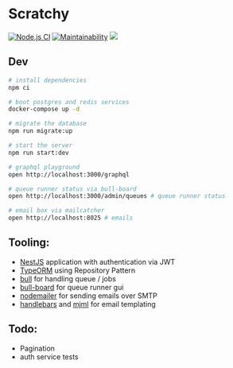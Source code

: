# Scratchy

[![Node.js CI](https://github.com/jasonraimondi/scratchy/workflows/Node.js%20CI/badge.svg)](https://github.com/jasonraimondi/scratchy/actions?query=workflow%3A%22Node.js+CI%22)
[![Maintainability](https://api.codeclimate.com/v1/badges/575ba1fd1f6d3b678f06/maintainability)](https://codeclimate.com/github/jasonraimondi/scratchy/maintainability)
<a href="https://codeclimate.com/github/jasonraimondi/scratchy/test_coverage"><img src="https://api.codeclimate.com/v1/badges/575ba1fd1f6d3b678f06/test_coverage" /></a>

## Dev

```bash
# install dependencies
npm ci

# boot postgres and redis services
docker-compose up -d

# migrate the database
npm run migrate:up

# start the server
npm run start:dev

# graphql playground
open http://localhost:3000/graphql 

# queue runner status via bull-board
open http://localhost:3000/admin/queues # queue runner status

# email box via mailcatcher
open http://localhost:8025 # emails
```

## Tooling:

* [NestJS](https://www.npmjs.com/package/@nestjs/cli) application with authentication via JWT
* [TypeORM](https://www.npmjs.com/package/typeorm) using Repository Pattern
* [bull](https://www.npmjs.com/package/bull) for handling queue / jobs
* [bull-board](https://www.npmjs.com/package/bull-board) for queue runner gui
* [nodemailer](https://www.npmjs.com/package/nodemailer) for sending emails over SMTP
* [handlebars](https://www.npmjs.com/package/handlebars) and  [mjml](https://www.npmjs.com/package/mjml) for email templating

## Todo:

* Pagination
* auth service tests
